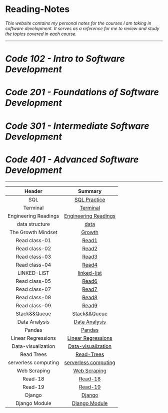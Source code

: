 # Reading-Notes

*This website contains my personal notes for the courses I am taking in software development. It serves as a reference for me to review and study the topics covered in each course.*

---

# ***Code 102 - Intro to Software Development***
# ***Code 201 - Foundations of Software Development***
# ***Code 301 - Intermediate Software Development***
# *Code 401 - Advanced Software Development*


---


|       Header       |             Summary             |
| :----------------: | :-----------------------------: |
|        SQL         |    [SQL Practice](./Sql.md)     |
|      Terminal      |    [Terminal](./Terminal.md)    |
| Engineering Readings|   [Engineering Readings](./Engineering-Readings.md)|
|   data structure    |       [data](./Data-Structures-and-Algorithms.md)       |
| The Growth Mindset | [Growth](./TheGrowthMindset.md) |
|   Read class-01    |       [Read1](./Read1.md)       |
|   Read class-02    |       [Read2](./Read2.md)       |
|   Read class-03    |       [Read3](./Read3.md)       |
|   Read class-04    |       [Read4](./Read4.md)       |
|   LINKED-LIST      |       [linked-list](./Read5.md)   |
|   Read class-05      |       [Read6](./Read6.md)   |
|   Read class-07      |       [Read7](./Read7.md)   |
|   Read class-08      |       [Read8](./Read8.md)   |
|   Read class-09      |       [Read9](./Read9.md)   |
|   Stack&&Queue      |       [Stack&&Queue](./stack_queue.md)|
|   Data Analysis      |       [Data Analysis](./stack_queue.md)|
|   Pandas      |       [Pandas](./Read11.md)|
|   Linear Regressions      |       [Linear Regressions](./Linear_Regressions.md)|
|   Data-visualization      |       [Data-visualization ](./Data-Visualization.md)|
|   Read Trees      |       [Read-Trees](./Read-Trees.md)|
|   serverless computing      | [serverless computing](./serverless_computing.md)|
|   Web Scraping      | [Web Scraping](./Web_Scraping.md)|
|   Read-18      | [Read-18](./Read-18.md)|
|   Read-19      | [Read-19](./Read-19.md)|
|   Django      | [Django](./Django.md)|
|   Django Module      | [Django Module](./Django_Module.md)|



